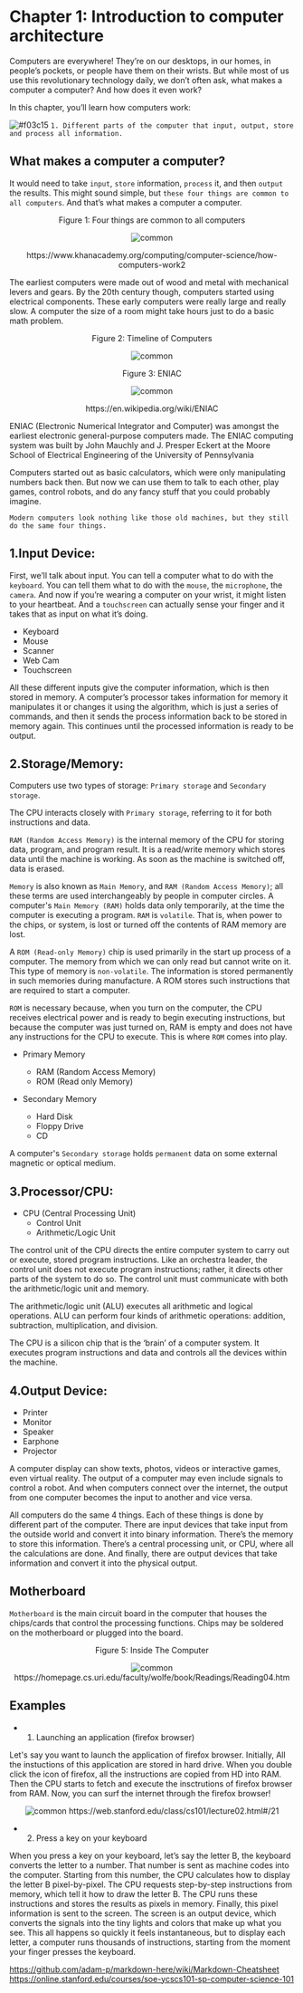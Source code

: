# Chapter 1: Introduction to computer architecture

Computers are everywhere! They’re on our desktops, in our homes, in people’s pockets, or people have them on their wrists. 
But while most of us use this revolutionary technology daily, we don’t often ask, what makes a computer a computer? 
And how does it even work?

In this chapter, you’ll learn how computers work:

![#f03c15](https://placehold.it/15/f03c15/000000?text=+) `1. Different parts of the computer that input, output, store and process all information.`

<!-- ![#1589F0](https://placehold.it/15/1589F0/000000?text=+) `2. How computers do everything from simple math to simulating the entire virtual worlds.` -->

## What makes a computer a computer?

It would need to take `input`, `store` information, `process` it, and then `output` the results. 
This might sound simple, but `these four things are common to all computers`. And that’s what makes a computer a computer.

<p align="center">
   Figure 1: Four things are common to all computers
</p>

<p align="center">
  <img src="https://github.com/XinYangSAU/CSCI1101-Intro-to-Computing/blob/master/Images/f2.png" alt="common"/>
</p>

<p align="center">
   https://www.khanacademy.org/computing/computer-science/how-computers-work2
</p>

The earliest computers were made out of wood and metal with mechanical levers and gears. By the 20th century though, 
computers started using electrical components. These early computers were really large and really slow. A computer 
the size of a room might take hours just to do a basic math problem.

<p align="center">
   Figure 2: Timeline of Computers
</p>

<p align="center">
  <img src="https://github.com/XinYangSAU/CSCI1101-Intro-to-Computing/blob/master/Images/t.png" alt="common"/>
</p>

<p align="center">
   Figure 3: ENIAC
</p>

<p align="center">
  <img src="https://github.com/XinYangSAU/CSCI1101-Intro-to-Computing/blob/master/Images/Eniac.jpg" alt="common"/>
</p>

<p align="center">
    https://en.wikipedia.org/wiki/ENIAC
</p>

ENIAC (Electronic Numerical Integrator and Computer) was amongst the earliest electronic general-purpose computers made. 
The ENIAC computing system was built by John Mauchly and J. Presper Eckert at the Moore School of Electrical Engineering of
the University of Pennsylvania

Computers started out as basic calculators, which were only manipulating numbers back then. But now we can use them to talk to
each other, play games, control robots, and do any fancy stuff that you could probably imagine.

`Modern computers look nothing like those old machines, but they still do the same four things.`


1.Input Device:
---------------
First, we’ll talk about input. You can tell a computer what to do with the `keyboard`. You can tell them what to do with the
`mouse`, the `microphone`, the `camera`. And now if you’re wearing a computer on your wrist, it might listen to your heartbeat. And a `touchscreen` can actually sense your finger and it takes that as input on what it’s doing.

* Keyboard
* Mouse
* Scanner
* Web Cam
* Touchscreen

All these different inputs give the computer information, which is then stored in memory. A computer’s processor takes
information for memory it manipulates it or changes it using the algorithm, which is just a series of commands, and then it
sends the process information back to be stored in memory again. This continues until the processed information is ready to be
output.

2.Storage/Memory:
-----------------
Computers use two types of storage: `Primary storage` and `Secondary storage`. 

The CPU interacts closely with `Primary storage`, referring to it for both instructions and data. 

`RAM (Random Access Memory)` is the internal memory of the CPU for storing data, program, and program result. It is a
read/write memory which stores data until the machine is working. As soon as the machine is switched off, data is erased.

`Memory` is also known as `Main Memory`, and `RAM (Random Access Memory)`; all these terms are used interchangeably by people
in computer circles. A computer's `Main Memory (RAM)` holds data only temporarily, at the time the computer is executing a
program. `RAM` is `volatile`. That is, when power to the chips, or system, is lost or turned off the contents of RAM memory
are lost.

A `ROM (Read-only Memory)` chip is used primarily in the start up process of a computer. The memory from which we can only
read but cannot write on it. This type of memory is `non-volatile`. The information is stored permanently in such memories
during manufacture. A ROM stores such instructions that are required to start a computer.

`ROM` is necessary because, when you turn on the computer, the CPU receives electrical power and is ready to begin executing
instructions, but because the computer was just turned on, RAM is empty and does not have any instructions for the CPU to
execute. This is where `ROM` comes into play.

* Primary Memory
  * RAM (Random Access Memory)
  * ROM (Read only Memory)

* Secondary Memory
  * Hard Disk
  * Floppy Drive
  * CD

A computer's `Secondary storage` holds `permanent` data on some external magnetic or optical medium.

3.Processor/CPU:
----------------

* CPU (Central Processing Unit)
   * Control Unit
   * Arithmetic/Logic Unit

The control unit of the CPU directs the entire computer system to carry out or execute, stored program instructions. Like an
orchestra leader, the control unit does not execute program instructions; rather, it directs other parts of the system to do
so. The control unit must communicate with both the arithmetic/logic unit and memory. 

The arithmetic/logic unit (ALU) executes all arithmetic and logical operations. ALU can perform four kinds of arithmetic
operations: addition, subtraction, multiplication, and division.

The CPU is a silicon chip that is the ‘brain’ of a computer system. It executes program instructions and data and controls all
the devices within the machine.

4.Output Device:
----------------

* Printer
* Monitor
* Speaker
* Earphone
* Projector

A computer display can show texts, photos, videos or interactive games, even virtual reality. The output of a computer may
even include signals to control a robot. And when computers connect over the internet, the output from one computer becomes
the input to another and vice versa.

All computers do the same 4 things. Each of these things is done by different part of the computer. There are input devices
that take input from the outside world and convert it into binary information. There’s the memory to store this information.
There’s a central processing unit, or CPU, where all the calculations are done. And finally, there are output devices that
take information and convert it into the physical output.

<!--
<p align="center">
   Figure 4: A Machine Cycle
</p>

<p align="center">
  <img src="https://github.com/XinYangSAU/CSCI1101-Intro-to-Computing/blob/master/Images/cpu.jpg" alt="common"/>
  https://turbofuture.com/computers/What-are-the-basic-functions-of-a-CPU
</p>

Before an instruction can be executed, program instructions and data must be placed into memory from an input device or a
secondary storage device. Once the necessary data and instruction are in memory, the central processing unit performs the
following four steps for each instruction: 

Step 1. 
-------
The control unit fetches (gets) the instruction from memory. 

Step 2.
-------
The control unit decodes the instruction (decides what it means) and directs that the necessary data be moved from memory to the arithmetic/logic unit. These first two steps together are called instruction time.

Step 3.
------- 
The arithmetic/logic unit executes the arithmetic or logical instruction. That is, the ALU is given control and performs the actual operation on the data. 

Step 4.
-------
The arithmetic/logic unit stores the result of this operation in memory or in a register. Steps 3 and 4 together are called execution time. 

The control unit eventually directs memory to release the result to an output device or a secondary storage device. The
combination of instruction time and execution time is called the machine cycle. Figure 4 shows an instruction going through
the machine cycle. -->

## Motherboard

`Motherboard` is the main circuit board in the computer that houses the chips/cards that control the processing functions.
Chips may be soldered on the motherboard or plugged into the board.

<p align="center">
   Figure 5: Inside The Computer
</p>

<p align="center">
  <img src="https://github.com/XinYangSAU/CSCI1101-Intro-to-Computing/blob/master/Images/cpu.gif" alt="common"/>
  https://homepage.cs.uri.edu/faculty/wolfe/book/Readings/Reading04.htm
</p>

## Examples

* 1. Launching an application (firefox browser)

Let's say you want to launch the application of firefox browser. Initially, All the instuctions of this application are stored
in hard drive. When you double click the icon of firefox, all the instructions are copied from HD into RAM. Then the CPU
starts to fetch and execute the insctrutions of firefox browser from RAM. Now, you can surf the internet through the firefox
browser!

<p align="center">
  <img src="https://github.com/XinYangSAU/CSCI1101-Intro-to-Computing/blob/master/Images/software-program-run.png" alt="common"/>
  https://web.stanford.edu/class/cs101/lecture02.html#/21
</p>

* 2. Press a key on your keyboard

When you press a key on your keyboard, let’s say the letter B, the keyboard converts the letter to a number. That number
is sent as machine codes into the computer. Starting from this number, the CPU calculates how to display the letter
B pixel-by-pixel. The CPU requests step-by-step instructions from memory, which tell it how to draw the letter B. The CPU runs
these instructions and stores the results as pixels in memory. Finally, this pixel information is sent to the
screen. The screen is an output device, which converts the signals into the tiny lights and colors that make up what 
you see. This all happens so quickly it feels instantaneous, but to display each letter, a computer runs thousands of
instructions, starting from the moment your finger presses the keyboard.

https://github.com/adam-p/markdown-here/wiki/Markdown-Cheatsheet
https://online.stanford.edu/courses/soe-ycscs101-sp-computer-science-101
